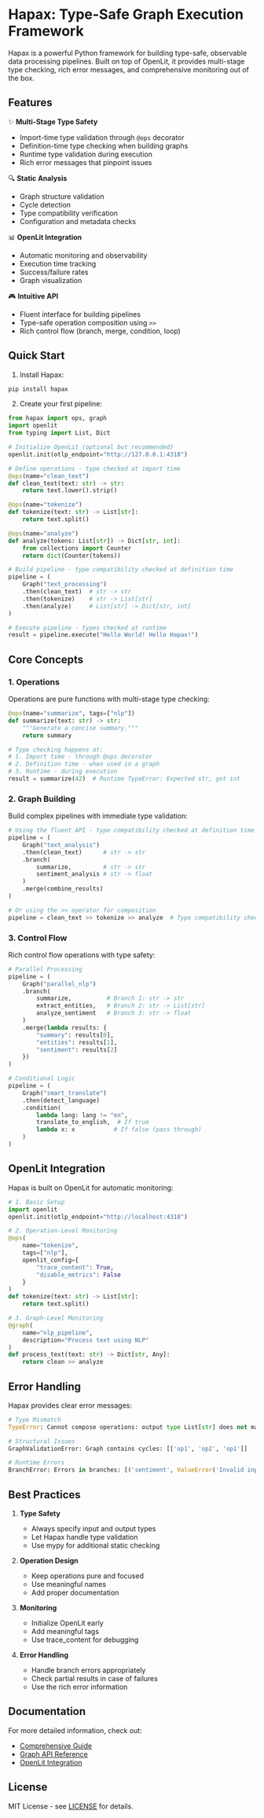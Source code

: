 # Hapax: Type-Safe Graph Execution Framework

Hapax is a powerful Python framework for building type-safe, observable data processing pipelines. Built on top of OpenLit, it provides multi-stage type checking, rich error messages, and comprehensive monitoring out of the box.

## Features

✨ **Multi-Stage Type Safety**
- Import-time type validation through `@ops` decorator
- Definition-time type checking when building graphs
- Runtime type validation during execution
- Rich error messages that pinpoint issues

🔍 **Static Analysis**
- Graph structure validation
- Cycle detection
- Type compatibility verification
- Configuration and metadata checks

📊 **OpenLit Integration**
- Automatic monitoring and observability
- Execution time tracking
- Success/failure rates
- Graph visualization

🎮 **Intuitive API**
- Fluent interface for building pipelines
- Type-safe operation composition using `>>`
- Rich control flow (branch, merge, condition, loop)

## Quick Start

1. Install Hapax:
```bash
pip install hapax
```

2. Create your first pipeline:
```python
from hapax import ops, graph
import openlit
from typing import List, Dict

# Initialize OpenLit (optional but recommended)
openlit.init(otlp_endpoint="http://127.0.0.1:4318")

# Define operations - type checked at import time
@ops(name="clean_text")
def clean_text(text: str) -> str:
    return text.lower().strip()

@ops(name="tokenize")
def tokenize(text: str) -> List[str]:
    return text.split()

@ops(name="analyze")
def analyze(tokens: List[str]) -> Dict[str, int]:
    from collections import Counter
    return dict(Counter(tokens))

# Build pipeline - type compatibility checked at definition time
pipeline = (
    Graph("text_processing")
    .then(clean_text)  # str -> str
    .then(tokenize)    # str -> List[str]
    .then(analyze)     # List[str] -> Dict[str, int]
)

# Execute pipeline - types checked at runtime
result = pipeline.execute("Hello World! Hello Hapax!")
```

## Core Concepts

### 1. Operations

Operations are pure functions with multi-stage type checking:

```python
@ops(name="summarize", tags=["nlp"])
def summarize(text: str) -> str:
    """Generate a concise summary."""
    return summary

# Type checking happens at:
# 1. Import time - through @ops decorator
# 2. Definition time - when used in a graph
# 3. Runtime - during execution
result = summarize(42)  # Runtime TypeError: Expected str, got int
```

### 2. Graph Building

Build complex pipelines with immediate type validation:

```python
# Using the fluent API - type compatibility checked at definition time
pipeline = (
    Graph("text_analysis")
    .then(clean_text)      # str -> str
    .branch(
        summarize,         # str -> str
        sentiment_analysis # str -> float
    )
    .merge(combine_results)
)

# Or using the >> operator for composition
pipeline = clean_text >> tokenize >> analyze  # Type compatibility checked immediately
```

### 3. Control Flow

Rich control flow operations with type safety:

```python
# Parallel Processing
pipeline = (
    Graph("parallel_nlp")
    .branch(
        summarize,          # Branch 1: str -> str
        extract_entities,   # Branch 2: str -> List[str]
        analyze_sentiment   # Branch 3: str -> float
    )
    .merge(lambda results: {
        "summary": results[0],
        "entities": results[1],
        "sentiment": results[2]
    })
)

# Conditional Logic
pipeline = (
    Graph("smart_translate")
    .then(detect_language)
    .condition(
        lambda lang: lang != "en",
        translate_to_english,  # If true
        lambda x: x           # If false (pass through)
    )
)
```

## OpenLit Integration

Hapax is built on OpenLit for automatic monitoring:

```python
# 1. Basic Setup
import openlit
openlit.init(otlp_endpoint="http://localhost:4318")

# 2. Operation-Level Monitoring
@ops(
    name="tokenize",
    tags=["nlp"],
    openlit_config={
        "trace_content": True,
        "disable_metrics": False
    }
)
def tokenize(text: str) -> List[str]:
    return text.split()

# 3. Graph-Level Monitoring
@graph(
    name="nlp_pipeline",
    description="Process text using NLP"
)
def process_text(text: str) -> Dict[str, Any]:
    return clean >> analyze
```

## Error Handling

Hapax provides clear error messages:

```python
# Type Mismatch
TypeError: Cannot compose operations: output type List[str] does not match input type Dict[str, Any]

# Structural Issues
GraphValidationError: Graph contains cycles: [['op1', 'op2', 'op1']]

# Runtime Errors
BranchError: Errors in branches: [('sentiment', ValueError('Invalid input'))]
```

## Best Practices

1. **Type Safety**
   - Always specify input and output types
   - Let Hapax handle type validation
   - Use mypy for additional static checking

2. **Operation Design**
   - Keep operations pure and focused
   - Use meaningful names
   - Add proper documentation

3. **Monitoring**
   - Initialize OpenLit early
   - Add meaningful tags
   - Use trace_content for debugging

4. **Error Handling**
   - Handle branch errors appropriately
   - Check partial results in case of failures
   - Use the rich error information

## Documentation

For more detailed information, check out:
- [Comprehensive Guide](docs/guide.md)
- [Graph API Reference](docs/graph.md)
- [OpenLit Integration](docs/openlit.md)

## License

MIT License - see [LICENSE](LICENSE) for details.